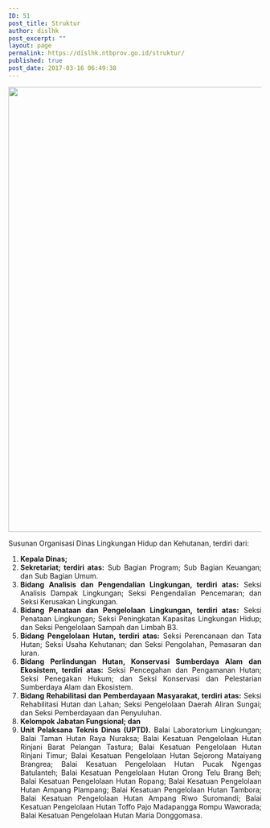 ```yaml
---
ID: 51
post_title: Struktur
author: dislhk
post_excerpt: ""
layout: page
permalink: https://dislhk.ntbprov.go.id/struktur/
published: true
post_date: 2017-03-16 06:49:38
---
```

<p style="text-align: justify;"><img class="aligncenter size-full wp-image-1215" src="https://dislhk.ntbprov.go.id/wp-content/uploads/2017/03/struktur.jpg" alt="" width="885" height="885"></p>
<p style="text-align: justify;">Susunan Organisasi Dinas Lingkungan Hidup dan Kehutanan, terdiri dari:</p>

<ol>
 	<li style="text-align: justify;"><strong>Kepala Dinas;</strong></li>
 	<li style="text-align: justify;"><strong>Sekretariat; terdiri atas:</strong>
Sub Bagian Program;
Sub Bagian Keuangan; dan
Sub Bagian Umum.</li>
 	<li style="text-align: justify;"><strong>Bidang Analisis dan Pengendalian Lingkungan, terdiri atas:</strong>
Seksi Analisis Dampak Lingkungan;
Seksi Pengendalian Pencemaran; dan
Seksi Kerusakan Lingkungan.</li>
 	<li style="text-align: justify;"><strong>Bidang Penataan dan Pengelolaan Lingkungan, terdiri atas:</strong>
Seksi Penataan Lingkungan;
Seksi Peningkatan Kapasitas Lingkungan Hidup; dan
Seksi Pengelolaan Sampah dan Limbah B3.</li>
 	<li style="text-align: justify;"><strong>Bidang Pengelolaan Hutan, terdiri atas:</strong>
Seksi Perencanaan dan Tata Hutan;
Seksi Usaha Kehutanan; dan
Seksi Pengolahan, Pemasaran dan Iuran.</li>
 	<li style="text-align: justify;"><strong>Bidang Perlindungan Hutan, Konservasi Sumberdaya Alam dan Ekosistem, terdiri atas:</strong>
Seksi Pencegahan dan Pengamanan Hutan;
Seksi Penegakan Hukum; dan
Seksi Konservasi dan Pelestarian Sumberdaya Alam dan Ekosistem.</li>
 	<li style="text-align: justify;"><strong>Bidang Rehabilitasi dan Pemberdayaan Masyarakat, terdiri atas:</strong>
Seksi Rehabilitasi Hutan dan Lahan;
Seksi Pengelolaan Daerah Aliran Sungai; dan
Seksi Pemberdayaan dan Penyuluhan.</li>
 	<li style="text-align: justify;"><strong>Kelompok Jabatan Fungsional; dan</strong></li>
 	<li style="text-align: justify;"><strong>Unit Pelaksana Teknis Dinas (UPTD).</strong>
Balai Laboratorium Lingkungan;
Balai Taman Hutan Raya Nuraksa;
Balai Kesatuan Pengelolaan Hutan Rinjani Barat Pelangan Tastura;
Balai Kesatuan Pengelolaan Hutan Rinjani Timur;
Balai Kesatuan Pengelolaan Hutan Sejorong Mataiyang Brangrea;
Balai Kesatuan Pengelolaan Hutan Pucak Ngengas Batulanteh;
Balai Kesatuan Pengelolaan Hutan Orong Telu Brang Beh;
Balai Kesatuan Pengelolaan Hutan Ropang;
Balai Kesatuan Pengelolaan Hutan Ampang Plampang;
Balai Kesatuan Pengelolaan Hutan Tambora;
Balai Kesatuan Pengelolaan Hutan Ampang Riwo Suromandi;
Balai Kesatuan Pengelolaan Hutan Toffo Pajo Madapangga Rompu Waworada;
Balai Kesatuan Pengelolaan Hutan Maria Donggomasa.</li>
</ol>